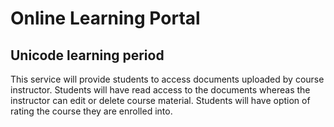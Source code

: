 # Online Learning Portal
## Unicode learning period
This service will provide students to access documents uploaded by course instructor. Students will have
read access to the documents whereas the instructor can edit or delete course material. Students will have
option of rating the course they are enrolled into.
